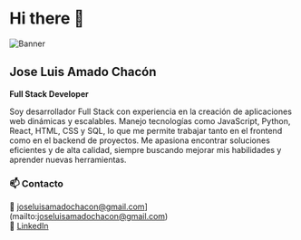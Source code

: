 # Hi there 👋

![Banner](https://imgur.com/a/OnpPCqK)

## Jose Luis Amado Chacón
**Full Stack Developer**

Soy desarrollador Full Stack con experiencia en la creación de aplicaciones web dinámicas y escalables. Manejo tecnologías como JavaScript, Python, React, HTML, CSS y SQL, lo que me permite trabajar tanto en el frontend como en el backend de proyectos. Me apasiona encontrar soluciones eficientes y de alta calidad, siempre buscando mejorar mis habilidades y aprender nuevas herramientas.

### 📫 Contacto
📩 joseluisamadochacon@gmail.com](mailto:joseluisamadochacon@gmail.com)  
🔗 [LinkedIn](https://www.linkedin.com/in/jose-luis-amado-chacon/)

